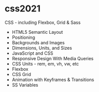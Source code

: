 # css2021

CSS - including Flexbox, Grid & Sass

- HTML5 Semantic Layout
- Positioning
- Backgrounds and Images
- Dimensions, Units, and Sizes
- JavaScript and CSS
- Responsive Design With Media Queries
- CSS Units - rem, em, vh, vw, etc
- Flexbox
- CSS Grid
- Animation with Keyframes & Transitions
- SS Variables
